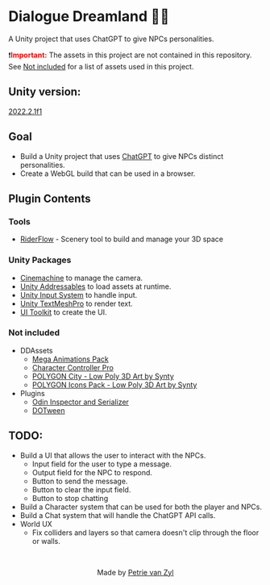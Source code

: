 # Dialogue Dreamland 🤖💬
A Unity project that uses ChatGPT to give NPCs personalities. 
 
❗<span style="color: red;">**Important:**</span>
The assets in this project are not contained in this repository. See
[Not included](#not-included) for a list of assets used in this project.

## Unity version:
[2022.2.1f1](./ProjectSettings/ProjectVersion.txt)

## Goal
- Build a Unity project that uses [ChatGPT](https://openai.com/blog/chatgpt/) to give NPCs distinct personalities.
- Create a WebGL build that can be used in a browser.

## Plugin Contents

### Tools
- [RiderFlow](https://www.jetbrains.com/riderflow/) - Scenery tool to build and manage your 3D space

### Unity Packages
- [Cinemachine](https://unity.com/unity/features/editor/art-and-design/cinemachine) to manage the camera.
- [Unity Addressables](https://docs.unity3d.com/Manual/Addressables.html) to load assets at runtime.
- [Unity Input System](https://docs.unity3d.com/Manual/com.unity.inputsystem.html) to handle input.
- [Unity TextMeshPro](https://docs.unity3d.com/Manual/com.unity.textmeshpro.html) to render text.
- [UI Toolkit](https://docs.unity3d.com/Manual/UIElements.html) to create the UI.


### Not included
- DDAssets
    - [Mega Animations Pack](https://assetstore.unity.com/packages/3d/animations/mega-animations-pack-162341)
    - [Character Controller Pro](https://assetstore.unity.com/packages/tools/physics/character-controller-pro-159150)
    - [POLYGON City - Low Poly 3D Art by Synty](https://assetstore.unity.com/packages/3d/environments/urban/polygon-city-low-poly-3d-art-by-synty-95214)
    - [POLYGON Icons Pack - Low Poly 3D Art by Synty](https://assetstore.unity.com/packages/3d/gui/polygon-icons-pack-low-poly-3d-art-by-synty-202117)
- Plugins
  - [Odin Inspector and Serializer](https://assetstore.unity.com/packages/tools/utilities/odin-inspector-and-serializer-89041)
  - [DOTween](https://assetstore.unity.com/packages/tools/animation/dotween-hotween-v2-27676)
## TODO:
- Build a UI that allows the user to interact with the NPCs.
    - Input field for the user to type a message.
    - Output field for the NPC to respond.
    - Button to send the message.
    - Button to clear the input field.
    - Button to stop chatting
- Build a Character system that can be used for both the player and NPCs.
- Build a Chat system that will handle the ChatGPT API calls.
- World UX
    - Fix colliders and layers so that camera doesn't clip through the floor or walls.

<br>
<div align="center">
  <p>Made by <a href="https://github.com/p-v-z">Petrie van Zyl</a></p>
</div>
